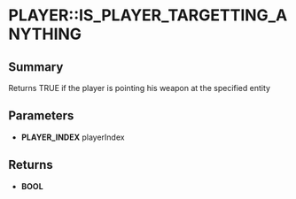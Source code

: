 # PLAYER::IS_PLAYER_TARGETTING_ANYTHING

## Summary
Returns TRUE if the player is pointing his weapon at the specified entity

## Parameters
* **PLAYER_INDEX** playerIndex

## Returns
* **BOOL**